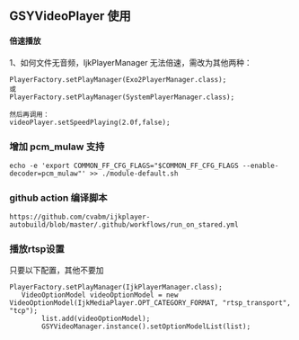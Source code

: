 ## GSYVideoPlayer 使用

#### 倍速播放

1、如何文件无音频，IjkPlayerManager 无法倍速，需改为其他两种：

```
PlayerFactory.setPlayManager(Exo2PlayerManager.class);
或
PlayerFactory.setPlayManager(SystemPlayerManager.class);

然后再调用：
videoPlayer.setSpeedPlaying(2.0f,false);
```

### 增加 pcm_mulaw 支持

`echo -e 'export COMMON_FF_CFG_FLAGS="$COMMON_FF_CFG_FLAGS --enable-decoder=pcm_mulaw"' >> ./module-default.sh`

### github action 编译脚本

`https://github.com/cvabm/ijkplayer-autobuild/blob/master/.github/workflows/run_on_stared.yml`

### 播放rtsp设置
只要以下配置，其他不要加
```
PlayerFactory.setPlayManager(IjkPlayerManager.class);
   VideoOptionModel videoOptionModel = new VideoOptionModel(IjkMediaPlayer.OPT_CATEGORY_FORMAT, "rtsp_transport", "tcp");
        list.add(videoOptionModel);
		GSYVideoManager.instance().setOptionModelList(list);
```